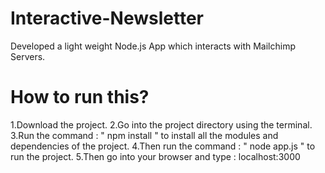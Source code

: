 # Interactive-Newsletter
Developed a light weight Node.js App which interacts with Mailchimp Servers.

# How to run this?
1.Download the project.
2.Go into the project directory using the terminal.
3.Run the command : " npm install " to install all the modules and dependencies of the project.
4.Then run the command : " node app.js " to run the project.
5.Then go into your browser and type : localhost:3000

